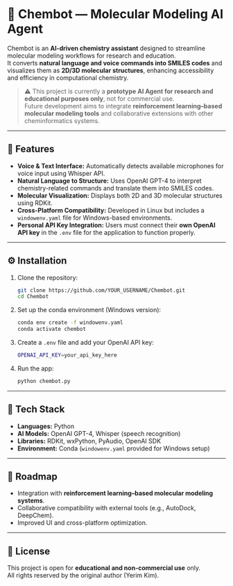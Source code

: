 # 🧪 Chembot — Molecular Modeling AI Agent

Chembot is an **AI-driven chemistry assistant** designed to streamline molecular modeling workflows for research and education.  
It converts **natural language and voice commands into SMILES codes** and visualizes them as **2D/3D molecular structures**, enhancing accessibility and efficiency in computational chemistry.

> ⚠️ This project is currently a **prototype AI Agent for research and educational purposes only**, not for commercial use.  
> Future development aims to integrate **reinforcement learning–based molecular modeling tools** and collaborative extensions with other cheminformatics systems.

---

## 🧬 Features

- **Voice & Text Interface:** Automatically detects available microphones for voice input using Whisper API.  
- **Natural Language to Structure:** Uses OpenAI GPT-4 to interpret chemistry-related commands and translate them into SMILES codes.  
- **Molecular Visualization:** Displays both 2D and 3D molecular structures using RDKit.  
- **Cross-Platform Compatibility:** Developed in Linux but includes a `windowenv.yaml` file for Windows-based environments.  
- **Personal API Key Integration:** Users must connect their **own OpenAI API key** in the `.env` file for the application to function properly.  

---

## ⚙️ Installation

1. Clone the repository:  
   ```bash
   git clone https://github.com/YOUR_USERNAME/Chembot.git
   cd Chembot
   ```

2. Set up the conda environment (Windows version):  
   ```bash
   conda env create -f windowenv.yaml
   conda activate chembot
   ```

3. Create a `.env` file and add your OpenAI API key:  
   ```bash
   OPENAI_API_KEY=your_api_key_here
   ```

4. Run the app:  
   ```bash
   python chembot.py
   ```

---

## 🧰 Tech Stack

- **Languages:** Python  
- **AI Models:** OpenAI GPT-4, Whisper (speech recognition)  
- **Libraries:** RDKit, wxPython, PyAudio, OpenAI SDK  
- **Environment:** Conda (`windowenv.yaml` provided for Windows setup)  

---

## 🚀 Roadmap

- Integration with **reinforcement learning–based molecular modeling systems**.  
- Collaborative compatibility with external tools (e.g., AutoDock, DeepChem).  
- Improved UI and cross-platform optimization.

---

## 📜 License
This project is open for **educational and non-commercial use** only.  
All rights reserved by the original author (Yerim Kim).
